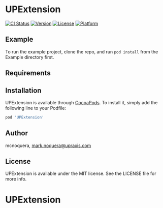 # UPExtension

[![CI Status](http://img.shields.io/travis/mcnoquera/UPExtension.svg?style=flat)](https://travis-ci.org/mcnoquera/UPExtension)
[![Version](https://img.shields.io/cocoapods/v/UPExtension.svg?style=flat)](http://cocoapods.org/pods/UPExtension)
[![License](https://img.shields.io/cocoapods/l/UPExtension.svg?style=flat)](http://cocoapods.org/pods/UPExtension)
[![Platform](https://img.shields.io/cocoapods/p/UPExtension.svg?style=flat)](http://cocoapods.org/pods/UPExtension)

## Example

To run the example project, clone the repo, and run `pod install` from the Example directory first.

## Requirements

## Installation

UPExtension is available through [CocoaPods](http://cocoapods.org). To install
it, simply add the following line to your Podfile:

```ruby
pod 'UPExtension'
```

## Author

mcnoquera, mark.noquera@upraxis.com

## License

UPExtension is available under the MIT license. See the LICENSE file for more info.
# UPExtension
